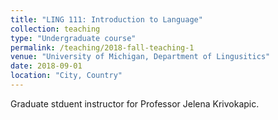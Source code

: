 ```yaml
---
title: "LING 111: Introduction to Language"
collection: teaching
type: "Undergraduate course"
permalink: /teaching/2018-fall-teaching-1
venue: "University of Michigan, Department of Lingusitics"
date: 2018-09-01
location: "City, Country"
---
```

Graduate stduent instructor for Professor Jelena Krivokapic.


